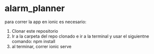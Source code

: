 # alarm_planner

para correr la app en ionic es necesario:

1. Clonar este repositorio 
2. Ir a la carpeta del repo clonado e ir a la terminal y usar el siguientne comando:
npm install
3. al terminar, correr ionic serve
